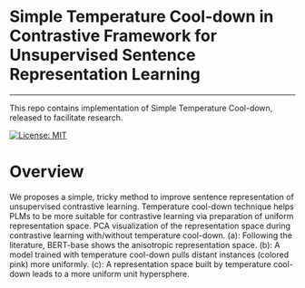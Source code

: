 # Simple Temperature Cool-down in Contrastive Framework for Unsupervised Sentence Representation Learning
----
This repo contains implementation of Simple Temperature Cool-down, released to facilitate research.

[![License: MIT](https://img.shields.io/badge/License-MIT-orange.svg)](https://opensource.org/licenses/MIT)

# Overview

We proposes a simple, tricky method to improve sentence representation of unsupervised contrastive learning. Temperature cool-down technique helps PLMs to be more suitable for contrastive learning via preparation of uniform representation space. PCA visualization of the representation space during contrastive learning with/without temperature cool-down. (a): Following the literature, BERT-base shows the anisotropic representation space. (b): A model trained with temperature cool-down pulls distant instances (colored pink) more uniformly. (c): A representation space built by temperature cool-down leads to a more uniform unit hypersphere.
